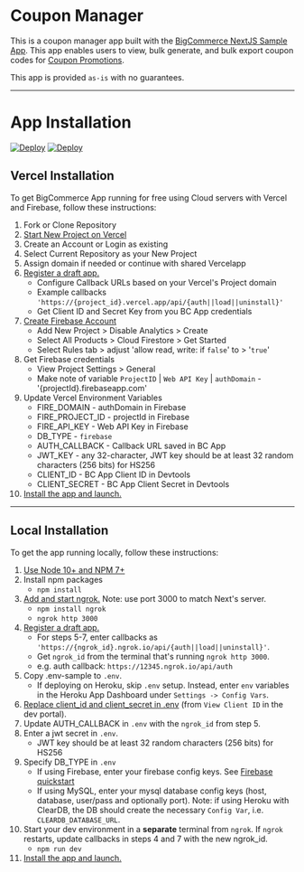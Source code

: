 # Coupon Manager
This is a coupon manager app built with the [BigCommerce NextJS Sample App](https://github.com/bigcommerce/sample-app-nodejs). This app enables users to view, bulk generate, and bulk export coupon codes for [Coupon Promotions](https://support.bigcommerce.com/s/article/Coupon-Promotions).

This app is provided `as-is` with no guarantees.

-----

# App Installation

[![Deploy](https://store-lorovork97.mybigcommerce.com/content/Vercel%20Deploy.svg)](https://vercel.com/new/clone?repository-url=https://github.com/VitaliJud/coupon-code-manager) 
[![Deploy](https://www.herokucdn.com/deploy/button.svg)](https://heroku.com/deploy?template=https://github.com/VitaliJud/coupon-code-manager)
## Vercel Installation

To get BigCommerce App running for free using Cloud servers with Vercel and Firebase, follow these instructions:

1. Fork or Clone Repository
2. [Start New Project on Vercel](https://vercel.com/docs/concepts/deployments/git#deploying-a-git-repository)
3. Create an Account or Login as existing
4. Select Current Repository as your New Project
5. Assign domain if needed or continue with shared Vercelapp
6. [Register a draft app.](https://developer.bigcommerce.com/api-docs/apps/quick-start#register-a-draft-app)
    - Configure Callback URLs based on your Vercel's Project domain
    - Example callbacks `'https://{project_id}.vercel.app/api/{auth||load||uninstall}'`
    - Get Client ID and Secret Key from you BC App credentials
7. [Create Firebase Account](https://console.firebase.google.com/)
    - Add New Project > Disable Analytics > Create
    - Select All Products > Cloud Firestore > Get Started
    - Select Rules tab > adjust 'allow read, write: if `false`' to > '`true`'
8. Get Firebase credentials
    - View Project Settings > General
    - Make note of variable `ProjectID` | `Web API Key` | `authDomain` - '{projectId}.firebaseapp.com'
9. Update Vercel Environment Variables
    - FIRE_DOMAIN - authDomain in Firebase
    - FIRE_PROJECT_ID - projectId in Firebase
    - FIRE_API_KEY - Web API Key in Firebase
    - DB_TYPE - `firebase`
    - AUTH_CALLBACK - Callback URL saved in BC App
    - JWT_KEY - any 32-character, JWT key should be at least 32 random characters (256 bits) for HS256
    - CLIENT_ID - BC App Client ID in Devtools
    - CLIENT_SECRET - BC App Client Secret in Devtools
10. [Install the app and launch.](https://developer.bigcommerce.com/api-docs/apps/quick-start#install-the-app)

-----

## Local Installation

To get the app running locally, follow these instructions:

1. [Use Node 10+ and NPM 7+](https://docs.npmjs.com/downloading-and-installing-node-js-and-npm#checking-your-version-of-npm-and-node-js)
2. Install npm packages
    - `npm install`
3. [Add and start ngrok.](https://www.npmjs.com/package/ngrok#usage) Note: use port 3000 to match Next's server.
    - `npm install ngrok`
    - `ngrok http 3000`
4. [Register a draft app.](https://developer.bigcommerce.com/api-docs/apps/quick-start#register-a-draft-app)
     - For steps 5-7, enter callbacks as `'https://{ngrok_id}.ngrok.io/api/{auth||load||uninstall}'`. 
     - Get `ngrok_id` from the terminal that's running `ngrok http 3000`.
     - e.g. auth callback: `https://12345.ngrok.io/api/auth`
5. Copy .env-sample to `.env`.
     - If deploying on Heroku, skip `.env` setup.  Instead, enter `env` variables in the Heroku App Dashboard under `Settings -> Config Vars`.
6. [Replace client_id and client_secret in .env](https://devtools.bigcommerce.com/my/apps) (from `View Client ID` in the dev portal).
7. Update AUTH_CALLBACK in `.env` with the `ngrok_id` from step 5.
8. Enter a jwt secret in `.env`.
    - JWT key should be at least 32 random characters (256 bits) for HS256
9. Specify DB_TYPE in `.env`
    - If using Firebase, enter your firebase config keys. See [Firebase quickstart](https://firebase.google.com/docs/firestore/quickstart)
    - If using MySQL, enter your mysql database config keys (host, database, user/pass and optionally port). Note: if using Heroku with ClearDB, the DB should create the necessary `Config Var`, i.e. `CLEARDB_DATABASE_URL`.
10. Start your dev environment in a **separate** terminal from `ngrok`. If `ngrok` restarts, update callbacks in steps 4 and 7 with the new ngrok_id.
    - `npm run dev`
11. [Install the app and launch.](https://developer.bigcommerce.com/api-docs/apps/quick-start#install-the-app)
